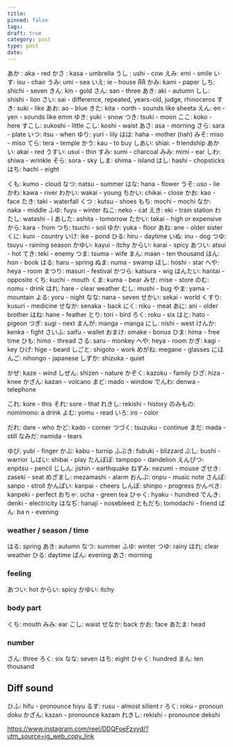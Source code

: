 ```yaml
---
title: 
pinned: false
tags: 
draft: true
category: post
type: post
date:
---
```

あか : aka - red
かさ : kasa - umbrella
うし : ushi - cow
えみ: emi - smile
いす: isu - chair
うみ: umi - sea
いえ: ie - house អីអិ
かみ: kami - paper
しち: shichi - seven
きん: kin - gold
さん: san - three
あき: aki - autumn
しし: shishi - lion
さい: sai - difference, repeated, years-old, judge, rhinoceros
すき: suki - like
あお: ao - blue
きた: kita - north - sounds like sheeta
えん: en - yen - sounds like emm
ゆき: yuki - snow
つき: tsuki - moon
ここ: koko - here
すこし: sukoshi - little
こし: koshi - waist
あさ: asa - morning
さら: sara - plate 
いつ: itsu - when
ゆり: yuri - lily
はは: haha - mother (hah)
みそ: miso - miso
てら: tera - temple
かう: kau - to buy
しあい: shiai: - friendship
あかい: akai - red
うすい: usui - thin
すみ: sumi - charcoal
みみ: mimi - ear
しわ: shiwa - wrinkle
そら: sora - sky
しま: shima - island
はし: hashi - chopsticks
はち: hachi - eight

くも: kumo - cloud
なつ: natsu - summer
はな: hana - flower
うそ: uso - lie
かわ: kawa - river
わかい: wakai - young
ちかい: chikai - close
かお: kao - face
たき: taki - waterfall
くつ : kutsu - shoes
もち: mochi - mochi
なか: naka - middle
ふゆ: fuyu - winter
ねこ: neko - cat
えき: eki - train station
わたし: watashi - I
あした: ashita - tomorrow
たかい: takai - high or expensive
から: kara - from
つち: tsuchi - soil
ゆか: yuka - floor
あね: ane - older sister
くに: kuni - country
いけ: ike - pond
ひる: hiru - daytime
いぬ: inu - dog
つゆ: tsuyu - raining season
かゆい: kayui - itchy
からい: karai - spicy
あつい: atsui - hot
てき: teki - enemy
つま: tsuma - wife
まん: maan - ten thousand
ほん: hon - book
はる: haru - spring
ぬま: numa - swamp
ほし: hoshi - star
へや: heya - room
まつり: masuri - festival
かつら: katsura - wig
はんたい: hantai - opposite
くち: kuchi - mouth
くま: kuma - bear
みせ: mise - store
のむ: nomu - drink
はれ: hare - clear weather
むし: mushi - bug
やま: yama - mountain
よる: yoru - night
なな: nana - seven
せかい: sekai - world
くすり: kusuri - medicine
せなか: senaka - back
にく: niku - meat
あに: ani - older brother
はね: hane - feather
とり: tori - bird
ろく: roku - six
はと: hato - pigeon
つぎ: sugi - next
まんが: manga - manga
にし: nishi - west
けんか: kenka - fight
さいふ: saifu - wallet
おまけ: omake - bonus
ひま: hima - free time
ひも: himo - thread
さる: saru - monkey
へや: heya - room
かぎ: kagi - key
ひげ: hige - beard
しごと: shigoto - work
めがね: megane - glasses
にほんご: nihongo - japanese
しずか: shizuka - quiet

かぜ: kaze - wind
しぜん: shizen - nature
かぞく: kazoku - family
ひざ: hiza - knee
かざん: kazan - volcano
まど: mado - window
でんわ: denwa - telephone

これ: kore - this
それ: sore - that
れきし: rekishi - history
のみもの: nomimono: a drink
よむ: yomu - read
いろ: iro - color

だれ: dare - who
かど: kado - corner
つづく: tsuzuku - continue
まだ: mada - still
 なみだ: namida - tears

ゆび: yubi - finger
かぶ: kabu - turnip
ふぶき: fubuki - blizzard
ぶし: bushi - warrior
しばい: shibai - play
たんぽぽ: tampopo - dandelion
えんぴつ: enpitsu - pencil
じしん: jishin - earthquake
ねずみ: nezumi - mouse
ざせき: zaseki - seat
めざまし: mezamashi - alarm
おんぷ: onpu - music note
さんぽ: sanpo - stroll
かんぱい: kanpai - cheers
しんぽ: shinpo - progress
かんぺき: kanpeki - perfect
おちゃ: ocha - green tea
ひゃく: hyaku - hundred
でんき: denki - electricity
はなぢ: hanaji - nosebleed
ともだち: tomodachi - friend
ばん: ba n - evening

### weather / season / time

はる: spring
あき: autumn
なつ: summer
ふゆ: winter
つゆ: rainy 
はれ: clear weather
ひる: daytime
ばん: evening
あさ: morning

### feeling
あつい: hot
からい: spicy
かゆい: itchy

### body part

くち: mouth
みみ: ear
こし: waist
せなか: back
かお: face
あたま: head

### number

さん: three
ろく: six
なな: seven
はち: eight
ひゃく: hundred
まん: ten thousand








## Diff sound

ひふ: hifu - pronounce hiyu
るす: rusu - almost silient r
ろく: roku - pronoun doku
かざん: kazan - pronounce kazam
れきし: rekishi - pronounce dekshi

https://www.instagram.com/reel/DDQFoeFzvvd/?utm_source=ig_web_copy_link

